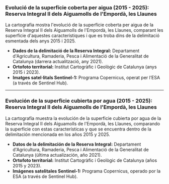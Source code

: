 ### Evolució de la superfície coberta per aigua (2015 - 2025): Reserva Integral II dels Aiguamolls de l'Empordà, les Llaunes

La cartografia mostra l'evolució de la superfície coberta per aigua de la Reserva Integral II dels Aiguamolls de l'Empordà, les Llaunes, comparant les superfície d'aquestes característiques i que es troba dins de la delimitació esmentada dels anys 2015 i 2025.
- **Dades de la delimitació de la Reserva Integral:** Departament d'Agricultura, Ramaderia, Pesca i Alimentació de la Generalitat de Catalunya (darrera actualització, any 2021).
- **Ortofoto territorial:** Institut Cartogràfic i Geològic de Catalunya (anys 2015 i 2023).
- **Imatges satel·litals Sentinel-1:** Programa Copernicus, operat per l’ESA (a través de Sentinel Hub).

-------------------------------------------------------------------------------------------------------------------------------------------------------------------------------------------------------------------------------------------------------------------------------------------------------------------------------------------------------------------------------------------------------------------

### Evolución de la superficie cubierta por agua (2015 - 2025): Reserva Integral II dels Aiguamolls de l'Empordà, les Llaunes
La cartografía muestra la evolución de la superficie cubierta por agua de la Reserva Integral II dels Aiguamolls de l'Empordà, les Llaunes, comparando la superficie con estas características y que se encuentra dentro de la delimitación mencionada en los años 2015 y 2025.

- **Datos de la delimitación de la Reserva Integral:** Departament d'Agricultura, Ramaderia, Pesca i Alimentació de la Generalitat de Catalunya (última actualización, año 2021).
- **Ortofoto territorial:** Institut Cartogràfic i Geològic de Catalunya (años 2015 y 2023).
- **Imágenes satelitales Sentinel-1:** Programa Copernicus, operado por la ESA (a través de Sentinel Hub).
